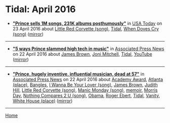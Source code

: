 # Tidal: April 2016

 - [**"Prince sells 1M songs, 231K albums posthumously"**](https://usatoday.com/story/life/music/2016/04/22/prince-sales-death/83376684/) in [USA Today](https://usatoday.com/) on 23 April 2016 about [Little Red Corvette (song)](../../topics/song/little-red-corvette/index.md), [Tidal](../../topics/tidal/index.md), [When Doves Cry (song)](../../topics/song/when-doves-cry/index.md) ([mirror](https://web.archive.org/web/*/https://usatoday.com/story/life/music/2016/04/22/prince-sales-death/83376684/))

----

 - [**"5 ways Prince slammed high tech in music"**](https://apnews.com/f4cdf36615b446d6bf994eab8ab22379) in [Associated Press News](https://apnews.com/) on 22 April 2016 about [James Brown](../../topics/james-brown/index.md), [Joni Mitchell](../../topics/joni-mitchell/index.md), [Tidal](../../topics/tidal/index.md), [YouTube](../../topics/youtube/index.md) ([mirror](https://web.archive.org/web/*/https://apnews.com/f4cdf36615b446d6bf994eab8ab22379))

----

 - [**"Prince, hugely inventive, influential musician, dead at 57"**](https://apnews.com/988e107cf6964494b58ad2ca9bcd0985) in [Associated Press News](https://apnews.com/) on 22 April 2016 about [Academy Award](../../topics/academy-award/index.md), [Atlanta (place)](../../topics/place/atlanta/index.md), [Bangles](../../topics/bangles/index.md), [I Wanna Be Your Lover (song)](../../topics/song/i-wanna-be-your-lover/index.md), [James Brown](../../topics/james-brown/index.md), [Judith Hill](../../topics/judith-hill/index.md), [Little Red Corvette (song)](../../topics/song/little-red-corvette/index.md), [Manic Monday (song)](../../topics/song/manic-monday/index.md), [memoir](../../topics/memoir/index.md), [Morris Day](../../topics/morris-day/index.md), [Nothing Compares 2 U (song)](../../topics/song/nothing-compares-2-u/index.md), [Obama](../../topics/obama/index.md), [Roger Ebert](../../topics/roger-ebert/index.md), [Tidal](../../topics/tidal/index.md), [Vanity](../../topics/vanity/index.md), [White House (place)](../../topics/place/white-house/index.md) ([mirror](https://web.archive.org/web/*/https://apnews.com/988e107cf6964494b58ad2ca9bcd0985))

----

[Home](./)
